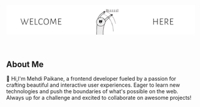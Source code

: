

<!--
**paikane/paikane** is a ✨ _special_ ✨ repository because its `README.md` (this file) appears on your GitHub profile.

Here are some ideas to get you started:

- 🔭 I’m currently working on ...
- 🌱 I’m currently learning ...
- 👯 I’m looking to collaborate on ...
- 🤔 I’m looking for help with ...
- 💬 Ask me about ...
- 📫 How to reach me: ...
- 😄 Pronouns: ...
- ⚡ Fun fact: ...
-->
**![Banner Image](https://github.com/paikane/paikane/blob/main/banner5.gif?raw=true](https://github.com/paikane/paikane/blob/main/banner5.gif?raw=true))**  
<br/>
<br/>
<h2>About Me</h2>
<p>👋 Hi,I'm Mehdi Paikane, a frontend developer fueled by a passion for crafting beautiful and interactive user experiences. Eager to learn new technologies and push the boundaries of what's possible on the web. Always up for a challenge and excited to collaborate on awesome projects!</p>  
